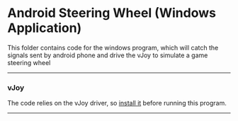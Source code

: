 # Android Steering Wheel (Windows Application)  

This folder contains code for the windows program, which will catch the signals sent by android phone and drive the vJoy to simulate a game steering wheel

------

### vJoy  
The code relies on the vJoy driver, so [install it](http://vjoystick.sourceforge.net/site/index.php/download-a-install/download) before running this program.  

------